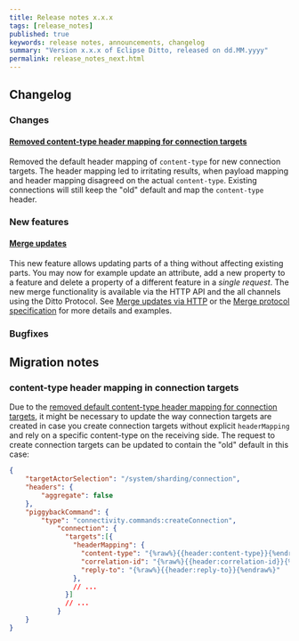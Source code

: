 ```yaml
---
title: Release notes x.x.x
tags: [release_notes]
published: true
keywords: release notes, announcements, changelog
summary: "Version x.x.x of Eclipse Ditto, released on dd.MM.yyyy"
permalink: release_notes_next.html
---
```


## Changelog


### Changes

#### [Removed content-type header mapping for connection targets](https://github.com/eclipse/ditto/pull/934)

Removed the default header mapping of `content-type` for new connection targets. The header mapping led to irritating
results, when payload mapping and header mapping disagreed on the actual `content-type`. Existing connections will still
keep the "old" default and map the `content-type` header.

### New features

#### [Merge updates](https://github.com/eclipse/ditto/issues/288)

This new feature allows updating parts of a thing without affecting existing parts. You may now for example update an
attribute, add a new property to a feature and delete a property of a different feature in a _single request_. The new
merge functionality is available via the HTTP API and the all channels using the Ditto Protocol. See
[Merge updates via HTTP](httpapi-concepts.html#merge-updates)
or the [Merge protocol specification](protocol-specification-things-merge.html) for more details and examples.

### Bugfixes

## Migration notes

### content-type header mapping in connection targets

Due to
the [removed default content-type header mapping for connection targets](https://github.com/eclipse/ditto/pull/934), it
might be necessary to update the way connection targets are created in case you create connection targets without
explicit
`headerMapping` and rely on a specific content-type on the receiving side. The request to create connection targets
can be updated to contain the "old" default in this case:
```json
{
    "targetActorSelection": "/system/sharding/connection",
    "headers": {
        "aggregate": false
    },
    "piggybackCommand": {
        "type": "connectivity.commands:createConnection",
            "connection": {
              "targets":[{
                "headerMapping": {
                  "content-type": "{%raw%}{{header:content-type}}{%endraw%}",
                  "correlation-id": "{%raw%}{{header:correlation-id}}{%endraw%}",
                  "reply-to": "{%raw%}{{header:reply-to}}{%endraw%}"
                },
                // ...
              }]
              // ...
            }
    }
}
```

